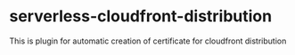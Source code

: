 # serverless-cloudfront-distribution
This is plugin for automatic creation of certificate for cloudfront distribution
